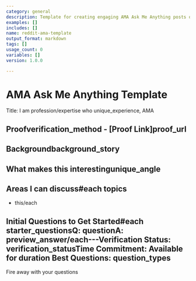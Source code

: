 ```yaml
---
category: general
description: Template for creating engaging AMA Ask Me Anything posts on Reddit
examples: []
includes: []
name: reddit-ama-template
output_format: markdown
tags: []
usage_count: 0
variables: []
version: 1.0.0

---
```

# AMA Ask Me Anything Template

Title: I am profession/expertise who unique_experience, AMA

## Proofverification_method - [Proof Link]proof_url

## Backgroundbackground_story

## What makes this interestingunique_angle

## Areas I can discuss#each topics

- this/each

## Initial Questions to Get Started#each starter_questionsQ: questionA: preview_answer/each---Verification Status: verification_statusTime Commitment: Available for duration Best Questions: question_types

Fire away with your questions

